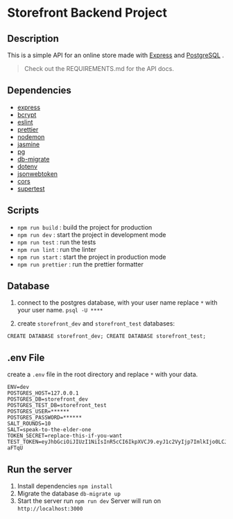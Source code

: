 # Storefront Backend Project

## Description
This is a simple API for an online store made with [Express](https://expressjs.com) and [PostgreSQL](https://www.postgresql.org) .

>Check out the REQUIREMENTS.md for the API docs.


##  Dependencies

- [express](https://expressjs.com/)
- [bcrypt](https://www.npmjs.com/package/bcrypt)
- [eslint](https://eslint.org/)
- [prettier](https://prettier.io/)
- [nodemon](https://nodemon.io/)
- [jasmine](https://jasmine.github.io/)
- [pg](https://www.npmjs.com/package/pg)
- [db-migrate](https://www.npmjs.com/package/db-migrate)
- [dotenv](https://www.npmjs.com/package/dotenv)
- [jsonwebtoken](https://www.npmjs.com/package/jsonwebtoken)
- [cors](https://www.npmjs.com/package/cors)
- [supertest](https://www.npmjs.com/package/supertest)

##  Scripts

- `npm run build` : build the project for production
- `npm run dev` : start the project in development mode
- `npm run test` : run the tests
- `npm run lint` : run the linter
- `npm run start` : start the project in production mode
- `npm run prettier` : run the prettier formatter

## Database
1. connect to the postgres database, with your user name replace `*` with your user name. ` psql -U **** `

2. create `storefront_dev` and `storefront_test` databases:
```
CREATE DATABASE storefront_dev; CREATE DATABASE storefront_test;
```
## .env File
create a `.env` file in the root directory and replace `*` with your data.

```
ENV=dev
POSTGRES_HOST=127.0.0.1
POSTGRES_DB=storefront_dev
POSTGRES_TEST_DB=storefront_test
POSTGRES_USER=******
POSTGRES_PASSWORD=******
SALT_ROUNDS=10
SALT=speak-to-the-elder-one
TOKEN_SECRET=replace-this-if-you-want
TEST_TOKEN=eyJhbGciOiJIUzI1NiIsInR5cCI6IkpXVCJ9.eyJ1c2VyIjp7ImlkIjo0LCJmaXJzdG5hbWUiOiJNb21lbiIsImxhc3RuYW1lIjoiU2FtZWgiLCJwYXNzd29yZCI6IiQyYiQxMCRJa0l3SC9icVU4dHlUM2JxUU9VQjFPWHU5STB5djZ4ZU1HdUxUNnRVNzhTdUplM0dCUFNVVyJ9LCJpYXQiOjE2NTk5NTQ2ODZ9.C55B6tskkqV8_mVbLlzDAyuEXXzeqnVwPeMWQ-aFTqU
```
## Run the server
1. Install dependencies `npm install`
2. Migrate the database `db-migrate up`
3. Start the server run `npm run dev` Server will run on `http://localhost:3000`